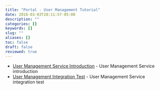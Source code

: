 ```yaml
---
title: "Portal - User Management Tutorial"
date: 2018-03-03T20:11:57-05:00
description: ""
categories: []
keywords: []
slug: ""
aliases: []
toc: false
draft: false
reviewed: true
---
```


* [User Management Service Introduction][] - User Management Service introduction
* [User Management Integration Test][] - User Management Service integration test


[User Management Integration Test]: /tutorial/portal/user-management/user-integration/
[User Management Service Introduction]: /service/portal/user-management/